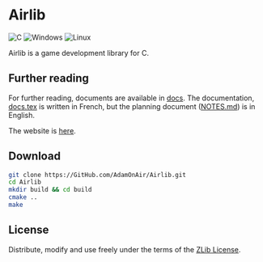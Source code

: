 # Airlib

![C](https://img.shields.io/badge/c-%2300599C.svg?style=for-the-badge&logo=c&logoColor=white)
![Windows](https://img.shields.io/badge/Windows-0078D6?style=for-the-badge&logo=windows&logoColor=white)
![Linux](https://img.shields.io/badge/Linux-FCC624?style=for-the-badge&logo=linux&logoColor=black)

Airlib is a game development library for C.

## Further reading

For further reading, documents are available in [docs](./docs/). The documentation, [docs.tex](./docs/docs.tex) is written in French, but the planning document ([NOTES.md](./docs/NOTES.md)) is in English.

The website is [here](https://adamonair.neocities.org/airlib).

## Download

```bash
git clone https://GitHub.com/AdamOnAir/Airlib.git
cd Airlib
mkdir build && cd build
cmake ..
make
```

## License

Distribute, modify and use freely under the terms of the
[ZLib License](./LICENSE).
